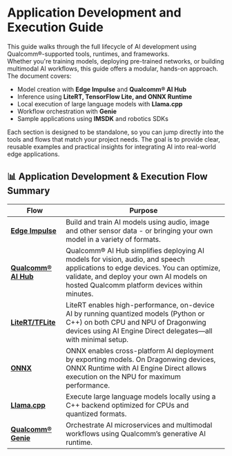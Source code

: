 # Application Development and Execution Guide

This guide walks through the full lifecycle of AI development using Qualcomm®-supported tools, runtimes, and frameworks.  
Whether you're training models, deploying pre-trained networks, or building multimodal AI workflows, this guide offers a modular, hands-on approach.  
The document covers:  
* Model creation with **Edge Impulse** and **Qualcomm® AI Hub**  
* Inference using **LiteRT, TensorFlow Lite, and ONNX Runtime**  
* Local execution of large language models with **Llama.cpp**  
* Workflow orchestration with **Genie**  
* Sample applications using **IMSDK** and robotics SDKs 

Each section is designed to be standalone, so you can jump directly into the tools and flows that match your project needs. The goal is to provide clear, reusable examples and practical insights for integrating AI into real-world edge applications.

## 📊 Application Development & Execution Flow Summary

|Flow               |Purpose                                                                                               |
|-------------------|------------------------------------------------------------------------------------------------------|
|[**Edge Impulse**](../2.Application%20Development%20and%20Execution%20Guide/1.Building%20AI%20Models/1.edge_impulse.md)     |Build and train AI models using audio, image and other sensor data - or bringing your own model in a variety of formats.                       |
|[**Qualcomm® AI Hub**](../2.Application%20Development%20and%20Execution%20Guide/1.Building%20AI%20Models/2.qualcomm_ai_hub.md) |Qualcomm® AI Hub simplifies deploying AI models for vision, audio, and speech applications to edge devices. You can optimize, validate, and deploy your own AI models on hosted Qualcomm platform devices within minutes.|
|[**LiteRT/TFLite**](../2.Application%20Development%20and%20Execution%20Guide/2.Framework-Driven%20AI%20Sample%20Execution/3.litert_tflite.md)    |LiteRT enables high-performance, on-device AI by running quantized models (Python or C++) on both CPU and NPU of Dragonwing devices using AI Engine Direct delegates—all with minimal setup.| 
|[**ONNX**](../2.Application%20Development%20and%20Execution%20Guide/2.Framework-Driven%20AI%20Sample%20Execution/4.onnx.md)             |ONNX enables cross-platform AI deployment by exporting models. On Dragonwing devices, ONNX Runtime with AI Engine Direct allows execution on the NPU for maximum performance.| 
|[**Llama.cpp**](../2.Application%20Development%20and%20Execution%20Guide/2.Framework-Driven%20AI%20Sample%20Execution/5.llama_cpp.md)        | Execute large language models locally using a C++ backend optimized for CPUs and quantized formats.  |
|[**Qualcomm® Genie**](../2.Application%20Development%20and%20Execution%20Guide/2.Framework-Driven%20AI%20Sample%20Execution/6.genie.md)             | Orchestrate AI microservices and multimodal workflows using Qualcomm’s generative AI runtime.        |